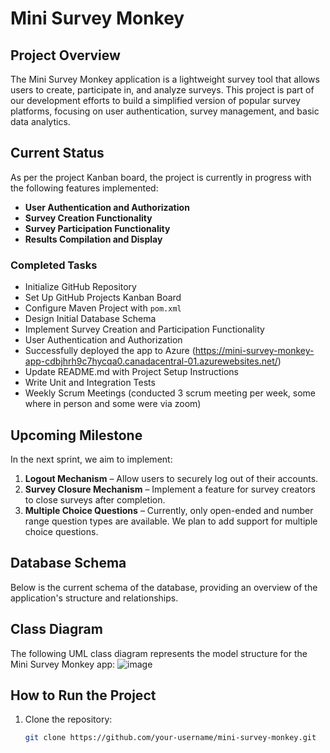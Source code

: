 # Mini Survey Monkey

## Project Overview
The Mini Survey Monkey application is a lightweight survey tool that allows users to create, participate in, and analyze surveys. This project is part of our development efforts to build a simplified version of popular survey platforms, focusing on user authentication, survey management, and basic data analytics.

## Current Status
As per the project Kanban board, the project is currently in progress with the following features implemented:
- **User Authentication and Authorization**
- **Survey Creation Functionality**
- **Survey Participation Functionality**
- **Results Compilation and Display**

### Completed Tasks
- Initialize GitHub Repository
- Set Up GitHub Projects Kanban Board
- Configure Maven Project with `pom.xml`
- Design Initial Database Schema
- Implement Survey Creation and Participation Functionality
- User Authentication and Authorization
- Successfully deployed the app to Azure (https://mini-survey-monkey-app-cdbjhrh9c7hycqa0.canadacentral-01.azurewebsites.net/)
- Update README.md with Project Setup Instructions
- Write Unit and Integration Tests
- Weekly Scrum Meetings (conducted 3 scrum meeting per week, some where in person and some were via zoom)

## Upcoming Milestone
In the next sprint, we aim to implement:
1. **Logout Mechanism** – Allow users to securely log out of their accounts.
2. **Survey Closure Mechanism** – Implement a feature for survey creators to close surveys after completion.
3. **Multiple Choice Questions** – Currently, only open-ended and number range question types are available. We plan to add support for multiple choice questions.

## Database Schema
Below is the current schema of the database, providing an overview of the application's structure and relationships.


## Class Diagram
The following UML class diagram represents the model structure for the Mini Survey Monkey app:
![image](https://github.com/user-attachments/assets/deb9bcac-1a73-46e2-bb39-97fa3c2537d7)


## How to Run the Project
1. Clone the repository:
   ```bash
   git clone https://github.com/your-username/mini-survey-monkey.git
